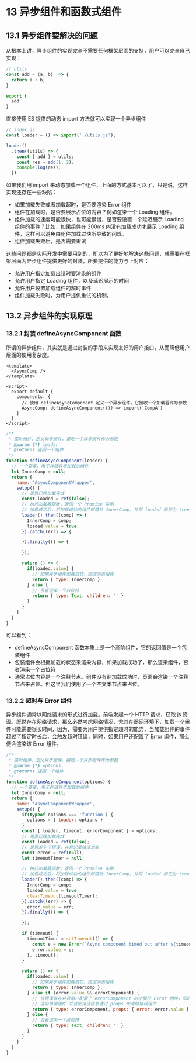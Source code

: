 # 13 异步组件和函数式组件

## 13.1 异步组件要解决的问题

从根本上讲，异步组件的实现完全不需要任何框架层面的支持，用户可以完全自己实现：

```js
// utils
const add = (a, b)  => {
  return a + b;
}

export {
  add
}
```

直接使用 ES 提供的动态 import 方法就可以实现一个异步组件

```js
// index.js
const loader = () => import('./utils.js');

loader()
  .then((utils) => {
    const { add } = utils;
    const res = add(1, 2);
    console.log(res);
  })
```

如果我们用 import 来动态加载一个组件，上面的方式基本可以了，只是说，这样实现还存在一些缺陷：
- 如果加载失败或者加载超时，是否要渲染 Error 组件
- 组件在加载时，是否要展示占位的内容？例如渲染一个 Loading 组件。
- 组件加载的速度可能很快，也可能很慢，是否要设置一个延迟展示 Loading 组件的事件？比如，如果组件在 200ms 内没有加载成功才展示 Loading 组件，这样可以避免由组件加载过快所导致的闪烁。
- 组件加载失败后，是否需要重试

这些问题都是实际开发中需要用到的，所以为了更好地解决这些问题，就需要在框架层面为异步组件提供更好的封装，所要提供的能力与上对应：
- 允许用户指定加载出错时要渲染的组件
- 允许用户指定 Loading 组件，以及延迟展示的时间
- 允许用户设置加载组件的超时事件
- 组件加载失败时，为用户提供重试的机制。

## 13.2 异步组件的实现原理

### 13.2.1 封装 defineAsyncComponent 函数

所谓的异步组件，其实就是通过封装的手段来实现友好的用户接口，从而降低用户层面的使用复杂度。

```vue
<template>
  <AsyncComp />
</template>

<script>
  export default {
    components: {
      // 使用 defineAsyncComponent 定义一个异步组件，它接收一个加载器作为参数
      AsyncComp: defineAsyncComponent(()) => import('CompA')
    }
  }
</script>
```

```js
/**
 * 高阶组件，定义异步组件，接收一个异步组件作为参数
 * @param {*} loader 
 * @returns 返回一个组件
 */
function defineAsyncComponent(loader) {
  // 一个变量，用于存储异步加载的组件
  let InnerComp = null;
  return {
    name: 'AsyncComponentWrapper',
    setup() {
      // 是否已经加载完成
      const loaded = ref(false);
      // 执行加载器函数，返回一个 Promise 实例
      // 加载成功后，将加载成功的组件赋值给 InnerComp，并将 loaded 标记为 true
      loader().then((comp) => {
        InnerComp = comp;
        loaded.value = true;
      }).catch((err) => {

      }).finally(() => {

      });

      return () => {
        if(loaded.value) {
          // 如果异步组件加载成功，则渲染该组件
          return { type: InnerComp };
        } else {
          // 否者渲染一个占位符
          return { type: Text, children: '' }
        }
      }
    }
  }
}
```

可以看到：
- defineAsyncComponent 函数本质上是一个高阶组件，它的返回值是一个包装组件
- 包装组件会根据加载的状态来渲染内容，如果加载成功了，那么渲染组件，否者渲染一个占位符
- 通常占位内容是一个注释节点。组件没有别加载成功时，页面会渲染一个注释节点来占位。但这里我们使用了一个空文本节点来占位。

### 13.2.2 超时与 Error 组件
异步组件通常以网络请求的形式进行加载。前端发起一个 HTTP 请求，获取 js 资源。既然存在网络请求，那么必然考虑网络情况，尤其在弱网环境下，加载一个组件可能需要很长时间，因为，需要为用户提供指定超时的能力，当加载组件的事件超过了指定时长后，会触发超时错误，同时，如果用户还配置了 Error 组件，那么便会渲染该 Error 组件。

```js
/**
 * 高阶组件，定义异步组件，接收一个异步组件作为参数
 * @param {*} options 
 * @returns 返回一个组件
 */
function defineAsyncComponent(options) {
  // 一个变量，用于存储异步加载的组件
  let InnerComp = null;
  return {
    name: 'AsyncComponentWrapper',
    setup() {
      if(typeof options === 'function') {
        options = { loader: options }
      }
      const { loader, timeout, errorComponent } = options;
      // 是否已经加载完成
      const loaded = ref(false);
      // 是否发生了错误，并且记录错误对象
      const error = ref(null);
      let timeoutTimer = null;

      // 执行加载器函数，返回一个 Promise 实例
      // 加载成功后，将加载成功的组件赋值给 InnerComp，并将 loaded 标记为 true
      loader().then((comp) => {
        InnerComp = comp;
        loaded.value = true;
        clearTimeout(timeoutTimer);
      }).catch((err) => {
        error.value = err;
      }).finally(() => {

      });

      if (timeout) {
        timeoutTimer = setTimeout(() => {
          const e = new Error(`Async component timed out after ${timeout}ms`)
          error.value = e;
        }, timeout);
      }

      return () => {
        if(loaded.value) {
          // 如果异步组件加载成功，则渲染该组件
          return { type: InnerComp };
        } else if (error.value && errorComponent) {
          // 当错误存在并且用户配置了 errorComponent 时才展示 Error 组件，同时将 error 作为 props 传递
          // 渲染错误组件 并且把错误信息通过 props 传递给错误组件
          return { type: errorComponent, props: { error: error.value } }
        } else {
          // 否者渲染一个占位符
          return { type: Text, children: '' }
        }
      }
    }
  }
}
```